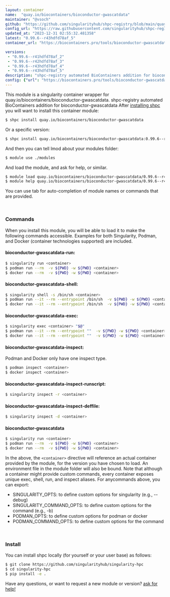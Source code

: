 ```yaml
---
layout: container
name:  "quay.io/biocontainers/bioconductor-gwascatdata"
maintainer: "@vsoch"
github: "https://github.com/singularityhub/shpc-registry/blob/main/quay.io/biocontainers/bioconductor-gwascatdata/container.yaml"
config_url: "https://raw.githubusercontent.com/singularityhub/shpc-registry/main/quay.io/biocontainers/bioconductor-gwascatdata/container.yaml"
updated_at: "2023-12-31 02:55:32.481358"
latest: "0.99.6--r43hdfd78af_5"
container_url: "https://biocontainers.pro/tools/bioconductor-gwascatdata"

versions:
 - "0.99.6--r41hdfd78af_2"
 - "0.99.6--r42hdfd78af_3"
 - "0.99.6--r43hdfd78af_4"
 - "0.99.6--r43hdfd78af_5"
description: "shpc-registry automated BioContainers addition for bioconductor-gwascatdata"
config: {"url": "https://biocontainers.pro/tools/bioconductor-gwascatdata", "maintainer": "@vsoch", "description": "shpc-registry automated BioContainers addition for bioconductor-gwascatdata", "latest": {"0.99.6--r43hdfd78af_5": "sha256:08c2d2d7f64bc1a3ea89326a3c583d8522733a0c39f83cfd9c5659804f9ee1ca"}, "tags": {"0.99.6--r41hdfd78af_2": "sha256:5fb3abad91828c71290b8a0be52464bba439f1988fe573f5acb443210167cb09", "0.99.6--r42hdfd78af_3": "sha256:8d0bd3e668f4faf771aa5bc33f59baa05f1735864b487f082b97dbe7eb81e498", "0.99.6--r43hdfd78af_4": "sha256:a9210eb43e9ebd97fd1124edd95a5f22950dceb6e2bfea4eb2445e9edb1dc087", "0.99.6--r43hdfd78af_5": "sha256:08c2d2d7f64bc1a3ea89326a3c583d8522733a0c39f83cfd9c5659804f9ee1ca"}, "docker": "quay.io/biocontainers/bioconductor-gwascatdata"}
---
```


This module is a singularity container wrapper for quay.io/biocontainers/bioconductor-gwascatdata.
shpc-registry automated BioContainers addition for bioconductor-gwascatdata
After [installing shpc](#install) you will want to install this container module:


```bash
$ shpc install quay.io/biocontainers/bioconductor-gwascatdata
```

Or a specific version:

```bash
$ shpc install quay.io/biocontainers/bioconductor-gwascatdata:0.99.6--r43hdfd78af_5
```

And then you can tell lmod about your modules folder:

```bash
$ module use ./modules
```

And load the module, and ask for help, or similar.

```bash
$ module load quay.io/biocontainers/bioconductor-gwascatdata/0.99.6--r43hdfd78af_5
$ module help quay.io/biocontainers/bioconductor-gwascatdata/0.99.6--r43hdfd78af_5
```

You can use tab for auto-completion of module names or commands that are provided.

<br>

### Commands

When you install this module, you will be able to load it to make the following commands accessible.
Examples for both Singularity, Podman, and Docker (container technologies supported) are included.

#### bioconductor-gwascatdata-run:

```bash
$ singularity run <container>
$ podman run --rm  -v ${PWD} -w ${PWD} <container>
$ docker run --rm  -v ${PWD} -w ${PWD} <container>
```

#### bioconductor-gwascatdata-shell:

```bash
$ singularity shell -s /bin/sh <container>
$ podman run --it --rm --entrypoint /bin/sh  -v ${PWD} -w ${PWD} <container>
$ docker run --it --rm --entrypoint /bin/sh  -v ${PWD} -w ${PWD} <container>
```

#### bioconductor-gwascatdata-exec:

```bash
$ singularity exec <container> "$@"
$ podman run --it --rm --entrypoint ""  -v ${PWD} -w ${PWD} <container> "$@"
$ docker run --it --rm --entrypoint ""  -v ${PWD} -w ${PWD} <container> "$@"
```

#### bioconductor-gwascatdata-inspect:

Podman and Docker only have one inspect type.

```bash
$ podman inspect <container>
$ docker inspect <container>
```

#### bioconductor-gwascatdata-inspect-runscript:

```bash
$ singularity inspect -r <container>
```

#### bioconductor-gwascatdata-inspect-deffile:

```bash
$ singularity inspect -d <container>
```



#### bioconductor-gwascatdata

```bash
$ singularity run <container>
$ podman run --rm  -v ${PWD} -w ${PWD} <container>
$ docker run --rm  -v ${PWD} -w ${PWD} <container>
```


In the above, the `<container>` directive will reference an actual container provided
by the module, for the version you have chosen to load. An environment file in the
module folder will also be bound. Note that although a container
might provide custom commands, every container exposes unique exec, shell, run, and
inspect aliases. For anycommands above, you can export:

 - SINGULARITY_OPTS: to define custom options for singularity (e.g., --debug)
 - SINGULARITY_COMMAND_OPTS: to define custom options for the command (e.g., -b)
 - PODMAN_OPTS: to define custom options for podman or docker
 - PODMAN_COMMAND_OPTS: to define custom options for the command

<br>

### Install

You can install shpc locally (for yourself or your user base) as follows:

```bash
$ git clone https://github.com/singularityhub/singularity-hpc
$ cd singularity-hpc
$ pip install -e .
```

Have any questions, or want to request a new module or version? [ask for help!](https://github.com/singularityhub/singularity-hpc/issues)